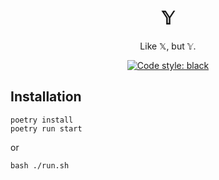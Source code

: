 <center>

# 𝕐

Like 𝕏, but 𝕐.

<a href="https://github.com/psf/black"><img alt="Code style: black" src="https://img.shields.io/badge/code%20style-black-000000.svg"></a>

</center>

## Installation

```shell
poetry install
poetry run start
```

or

```shell
bash ./run.sh
```